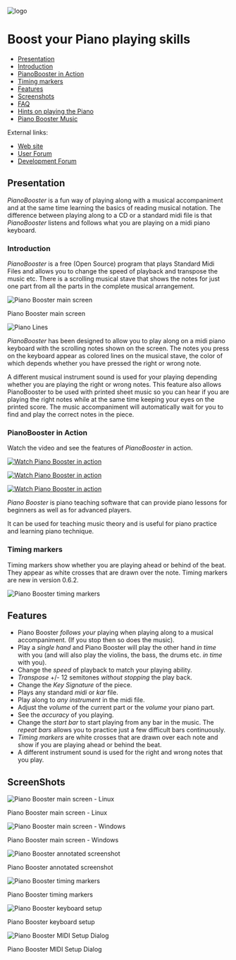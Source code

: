 ![logo](../logo/Logotype_horizontal.png)

# Boost your Piano playing skills

- [Presentation](#presentation)
- [Introduction](#introduction)
- [PianoBooster in Action](#pianoBooster-in-action)
- [Timing markers](#timing-markers)
- [Features](#features)
- [Screenshots](#screenshots)
- [FAQ](faq.md)
- [Hints on playing the Piano](pianohints.md)
- [Piano Booster Music](courses/README.md)

External links:
- [Web site](https://www.pianobooster.org)
- [User Forum](http://piano-booster.2625608.n2.nabble.com/Piano-Booster-Users-f1591936.html)
- [Development Forum](http://piano-booster.2625608.n2.nabble.com/Piano-Booster-Development-f2625691.html)

## Presentation

*PianoBooster* is a fun way of playing along with a musical accompaniment and at
the same time learning the basics of reading musical notation.  The difference
between playing along to a CD or a standard midi file is that *PianoBooster*
listens and follows what you are playing on a midi piano keyboard.

### Introduction

*PianoBooster* is a free (Open Source) program that plays Standard Midi Files
and allows you to change the speed of playback
and transpose the music etc.
There is a scrolling musical stave that shows the notes for just one part
from all the parts in the complete musical arrangement.

![Piano Booster main screen](images/LinuxScreenShot.png)

Piano Booster main screen

![Piano Lines](images/pianolines.png)

*PianoBooster* has been designed to allow you to play along on a midi piano
keyboard with the scrolling notes shown on the screen. The notes you press on
the keyboard appear as colored lines on the musical stave, the color of which
depends whether you have pressed the right or wrong note.

A different musical instrument sound is used for your playing depending whether
you are playing the right or wrong notes. This feature also allows
PianoBooster to be used with printed sheet music so you can hear if you are
playing the right notes while at the same time keeping your eyes on the printed
score. The music accompaniment will automatically wait for you to find and play
the correct notes in the piece.

### PianoBooster in Action

Watch the video and see the features of *PianoBooster* in action.

[![Watch Piano Booster in
action](http://img.youtube.com/vi/UGbfm8Tv-20/0.jpg)](http://www.youtube.com/watch?v=UGbfm8Tv-20)

[![Watch Piano Booster in
action](http://img.youtube.com/vi/7YaDllVreuM/0.jpg)](http://www.youtube.com/watch?v=7YaDllVreuM)

[![Watch Piano Booster in
action](http://img.youtube.com/vi/58iw8nu3EOM/0.jpg)](http://www.youtube.com/watch?v=58iw8nu3EOM)

*Piano Booster* is piano teaching software that can provide piano lessons for
beginners as well as for advanced players.

It can be used for teaching music theory and is useful for piano practice and
learning piano technique.

### Timing markers

Timing markers show whether you are playing ahead or behind of the beat.
They appear as white crosses that are drawn over the note.
Timing markers are new in version 0.6.2.

![Piano Booster timing markers](images/timingmarkers.jpeg)

## Features

- Piano Booster *follows your* playing when playing along to a musical  accompaniment. (If you stop then so does the music).
- Play a *single hand* and Piano Booster will play the other hand *in time* with you (and will also play the violins, the bass, the drums etc. *in time* with you).
- Change the *speed* of playback to match your playing ability.
- *Transpose* +/- 12 semitones *without stopping* the play back.
- Change the *Key Signature* of the piece.
- Plays any standard *midi* or *kar* file.
- Play along to *any instrument* in the midi file.
- Adjust the *volume* of the current part or the *volume* your piano part.
- See the *accuracy* of you playing.
- Change the *start bar* to start playing from any bar in the music. The *repeat bars* allows you to practice just a few difficult bars continuously.
- *Timing markers* are white crosses that are drawn over each note and show if you are playing ahead or behind the beat.
- A different instrument sound is used for the right and wrong notes that you play.

## ScreenShots

![Piano Booster main screen - Linux](images/LinuxScreenShot.png)

Piano Booster main screen - Linux

![Piano Booster main screen - Windows](images/WindowsScreenShot.jpeg)

Piano Booster main screen - Windows

![Piano Booster annotated screenshot](images/LinuxScreenShotAnnotated.png)

Piano Booster annotated screenshot

![Piano Booster timing markers](images/timingmarkers.jpeg)

Piano Booster timing markers

![Piano Booster keyboard setup](images/keyboardsetup.png)

Piano Booster keyboard setup

![Piano Booster MIDI Setup Dialog](images/midisetup.png)

Piano Booster MIDI Setup Dialog
